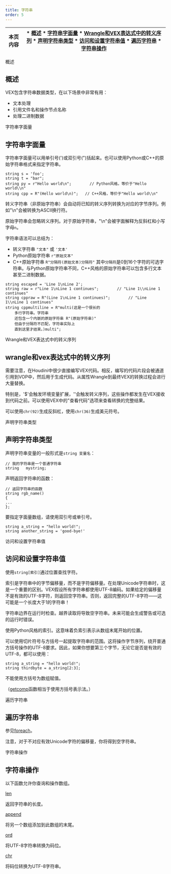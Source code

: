 ```yaml
---
title: 字符串
order: 5
---
```

| 本页内容 | * [概述](#概述) * [字符串字面量](#字符串字面量) * [Wrangle和VEX表达式中的转义序列](#wrangle和vex表达式中的转义序列) * [声明字符串类型](#声明字符串类型) * [访问和设置字符串值](#访问和设置字符串值) * [遍历字符串](#遍历字符串) * [字符串操作](#字符串操作) |
| --- | --- |

概述

## 概述

VEX包含字符串数据类型，在以下场景中非常有用：

- 文本处理
- 引用文件名和操作节点名称
- 处理二进制数据

字符串字面量

## 字符串字面量

字符串字面量可以用单引号(')或双引号(")括起来。也可以使用Python或C++的原始字符串格式来指定字符串。

```vex
string s = 'foo';
string t = "bar";
string py = r"Hello world\n";        // Python风格，等价于"Hello world\\n"
string cpp = R"(Hello world\n)";   // C++风格，等价于"Hello world\\n"

```

转义字符串（非原始字符串）会自动将已知的转义序列转换为对应的字节序列。例如"\\n"会被转换为ASCII换行符。

原始字符串会忽略转义序列。对于原始字符串，"\\n"会被字面解释为反斜杠和小写字母`n`。

字符串语法可以总结为：

- 转义字符串 `"文本"` 或 `'文本'`
- Python原始字符串 `r"原始文本"`
- C++原始字符串 `R"分隔符(原始文本)分隔符"`
  其中`分隔符`是0到16个字符的可选字符串。与Python原始字符串不同，C++风格的原始字符串可以包含多行文本甚至二进制数据。

```vex
string escaped = 'Line 1\nLine 2';
string raw = r"Line 1\nLine 1 continues";        // "Line 1\\nLine 1 continues"
string cppraw = R"(Line 1\nLine 1 continues)";        // "Line 1\\nLine 1 continues"
string cppmultiline = R"multi(这是一个很长的
    多行字符串。字符串
    还包含一个内嵌的原始字符串 R"(原始字符串)"
    但由于分隔符不匹配，字符串实际上
    直到这里才结束。)multi";

```

Wrangle和VEX表达式中的转义序列

## wrangle和vex表达式中的转义序列

需要注意，在Houdini中很少直接编写VEX代码。相反，编写的代码片段会被通道引用到VOP中，然后用于生成代码。从属性Wrangle到最终VEX的转换过程会进行大量替换。

特别是，'$'会触发环境变量扩展，'\'会触发转义序列，这些操作都发生在VEX接收到代码之前。可以使用VEX中的"查看代码"选项来查看转换的完整结果。

可以使用`chr(92)`生成反斜杠，使用`chr(36)`生成美元符号。

声明字符串类型

## 声明字符串类型

声明字符串变量的一般形式是`string 变量名`：

```vex
// 我的字符串是一个普通字符串
string   mystring;

```

声明返回字符串的函数：

```vex
// 返回字符串的函数
string rgb_name()
{
...
};    

```

要指定字面量数组，请使用双引号或单引号。

```vex
string a_string = "hello world!";
string another_string = 'good-bye!'

```

访问和设置字符串值

## 访问和设置字符串值

使用`string[索引]`通过位置查找字符。

索引是字符串中的字节偏移量，而不是字符偏移量。在处理Unicode字符串时，这是一个重要的区别。VEX假设所有字符串都使用UTF-8编码。如果给定的偏移量不是有效的UTF-8字符，则返回空字符串。否则，返回完整的UTF-8字符——这可能是一个长度大于1的字符串！

字符串边界在运行时检查。越界读取将导致空字符串。未来可能会生成警告或可选的运行时错误。

使用Python风格的索引。这意味着负索引表示从数组末尾开始的位置。

可以使用切片符号与方括号一起提取字符串的范围。这将操作字节序列，绕开普通方括号操作的UTF-8要求。因此，如果你想要第三个字节，无论它是否是有效的UTF-8，都可以使用：

```vex
string a_string = "hello world!";
string thirdbyte = a_string[2:3];

```

不能使用方括号为数组赋值。

（[getcomp](functions/getcomp.html "提取向量类型、矩阵类型或数组的单个分量。")函数相当于使用方括号表示法。）

遍历字符串

## 遍历字符串

参见[foreach](functions/foreach.html "遍历数组中的项，可选择枚举。")。

注意，对于不对应有效Unicode字符的偏移量，你将得到空字符串。

字符串操作

## 字符串操作

以下函数允许你查询和操作数组。

[len](functions/len.html "返回数组的长度。")

返回字符串的长度。

[append](functions/append.html "向数组或字符串添加项。")

将另一个数组添加到此数组的末尾。

[ord](functions/ord.html "将UTF8字符串转换为码位。")

将UTF-8字符串转换为码位。

[chr](functions/chr.html "将Unicode码位转换为UTF8字符串。")

将码位转换为UTF-8字符串。